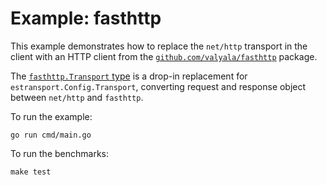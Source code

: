 # Example: fasthttp

This example demonstrates how to replace the `net/http` transport in the client with an
HTTP client from the [`github.com/valyala/fasthttp`](https://godoc.org/github.com/valyala/fasthttp) package.

The [`fasthttp.Transport` type](./fasthttp.go) is a drop-in replacement for `estransport.Config.Transport`, converting
request and response object between `net/http` and `fasthttp`.

To run the example:

    go run cmd/main.go

To run the benchmarks:

    make test
